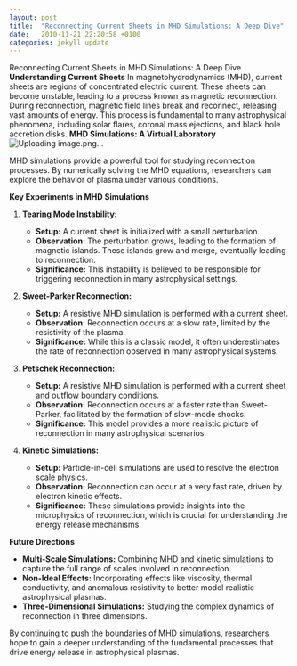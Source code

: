 ```yaml
---
layout: post
title:  "Reconnecting Current Sheets in MHD Simulations: A Deep Dive"
date:   2010-11-21 22:20:58 +0100
categories: jekyll update
---
```



Reconnecting Current Sheets in MHD Simulations: A Deep Dive
**Understanding Current Sheets**
In magnetohydrodynamics (MHD), current sheets are regions of concentrated electric current. These sheets can become unstable, leading to a process known as magnetic reconnection. During reconnection, magnetic field lines break and reconnect, releasing vast amounts of energy. This process is fundamental to many astrophysical phenomena, including solar flares, coronal mass ejections, and black hole accretion disks.
**MHD Simulations: A Virtual Laboratory**
![Uploading image.png…]()

MHD simulations provide a powerful tool for studying reconnection processes. By numerically solving the MHD equations, researchers can explore the behavior of plasma under various conditions. 

**Key Experiments in MHD Simulations**

1. **Tearing Mode Instability:** 
   * **Setup:** A current sheet is initialized with a small perturbation.
   * **Observation:** The perturbation grows, leading to the formation of magnetic islands. These islands grow and merge, eventually leading to reconnection.
   * **Significance:** This instability is believed to be responsible for triggering reconnection in many astrophysical settings.

2. **Sweet-Parker Reconnection:**
   * **Setup:** A resistive MHD simulation is performed with a current sheet.
   * **Observation:** Reconnection occurs at a slow rate, limited by the resistivity of the plasma.
   * **Significance:** While this is a classic model, it often underestimates the rate of reconnection observed in many astrophysical systems.

3. **Petschek Reconnection:**
   * **Setup:** A resistive MHD simulation is performed with a current sheet and outflow boundary conditions.
   * **Observation:** Reconnection occurs at a faster rate than Sweet-Parker, facilitated by the formation of slow-mode shocks.
   * **Significance:** This model provides a more realistic picture of reconnection in many astrophysical scenarios.

4. **Kinetic Simulations:**
   * **Setup:** Particle-in-cell simulations are used to resolve the electron scale physics.
   * **Observation:** Reconnection can occur at a very fast rate, driven by electron kinetic effects.
   * **Significance:** These simulations provide insights into the microphysics of reconnection, which is crucial for understanding the energy release mechanisms.

**Future Directions**

* **Multi-Scale Simulations:** Combining MHD and kinetic simulations to capture the full range of scales involved in reconnection.
* **Non-Ideal Effects:** Incorporating effects like viscosity, thermal conductivity, and anomalous resistivity to better model realistic astrophysical plasmas.
* **Three-Dimensional Simulations:** Studying the complex dynamics of reconnection in three dimensions.

By continuing to push the boundaries of MHD simulations, researchers hope to gain a deeper understanding of the fundamental processes that drive energy release in astrophysical plasmas. 


